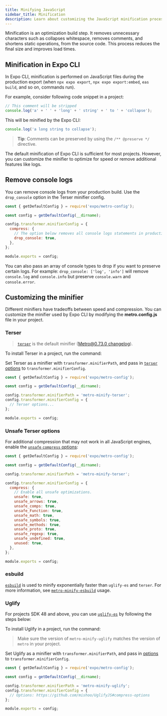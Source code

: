 ```yaml
---
title: Minifying JavaScript
sidebar_title: Minification
description: Learn about customizing the JavaScript minification process in Expo CLI with Metro bundler.
---
```


Minification is an optimization build step. It removes unnecessary characters such as collapses whitespace, removes comments, and shortens static operations, from the source code. This process reduces the final size and improves load times.

## Minification in Expo CLI

In Expo CLI, minification is performed on JavaScript files during the production export (when `npx expo export`, `npx expo export:embed`, `eas build`, and so on, commands run).

For example, consider following code snippet in a project:

```js Input
// This comment will be stripped
console.log('a' + ' ' + 'long' + ' string' + ' to ' + 'collapse');
```

This will be minified by the Expo CLI:

```js Output
console.log('a long string to collapse');
```

> **Tip**: Comments can be preserved by using the `/** @preserve */` directive.

The default minification of Expo CLI is sufficient for most projects. However, you can customize the minifier to optimize for speed or remove additional features like logs.

## Remove console logs

You can remove console logs from your production build. Use the `drop_console` option in the Terser minifier config.

```js metro.config.js
const { getDefaultConfig } = require('expo/metro-config');

const config = getDefaultConfig(__dirname);

config.transformer.minifierConfig = {
  compress: {
    // The option below removes all console logs statements in production.
    drop_console: true,
  },
};

module.exports = config;
```

You can also pass an array of console types to drop if you want to preserve certain logs. For example: `drop_console: ['log', 'info']` will remove `console.log` and `console.info` but preserve `console.warn` and `console.error`.

## Customizing the minifier

Different minifiers have tradeoffs between speed and compression. You can customize the minifier used by Expo CLI by modifying the **metro.config.js** file in your project.

### Terser

> [`terser`](https://github.com/terser/terser) is the default minifier ([Metro@0.73.0 changelog](https://github.com/facebook/metro/releases/tag/v0.73.0)).

To install Terser in a project, run the command:

Set Terser as a minifier with `transformer.minifierPath`, and pass in [`terser` options](https://github.com/terser/terser#compress-options) to `transformer.minifierConfig`.

```js metro.config.js
const { getDefaultConfig } = require('expo/metro-config');

const config = getDefaultConfig(__dirname);

config.transformer.minifierPath = 'metro-minify-terser';
config.transformer.minifierConfig = {
  // Terser options...
};

module.exports = config;
```

### Unsafe Terser options

For additional compression that may not work in all JavaScript engines, enable the [`unsafe` `compress` options](https://terser.org/docs/miscellaneous/#the-unsafe-compress-option):

```js metro.config.js
const { getDefaultConfig } = require('expo/metro-config');

const config = getDefaultConfig(__dirname);

config.transformer.minifierPath = 'metro-minify-terser';

config.transformer.minifierConfig = {
  compress: {
    // Enable all unsafe optimizations.
    unsafe: true,
    unsafe_arrows: true,
    unsafe_comps: true,
    unsafe_Function: true,
    unsafe_math: true,
    unsafe_symbols: true,
    unsafe_methods: true,
    unsafe_proto: true,
    unsafe_regexp: true,
    unsafe_undefined: true,
    unused: true,
  },
};

module.exports = config;
```

### esbuild

[`esbuild`](https://esbuild.github.io/) is used to minify exponentially faster than `uglify-es` and `terser`. For more information, see [`metro-minify-esbuild`](https://github.com/EvanBacon/metro-minify-esbuild#usage) usage.

### Uglify

For projects SDK 48 and above, you can use [`uglify-es`](https://github.com/mishoo/UglifyJS) by following the steps below:

To install Uglify in a project, run the command:

> Make sure the version of `metro-minify-uglify` matches the version of `metro` in your project.

Set Uglify as a minifier with `transformer.minifierPath`, and pass in [options](https://github.com/mishoo/UglifyJS#compress-options) to `transformer.minifierConfig`.

```js metro.config.js
const { getDefaultConfig } = require('expo/metro-config');

const config = getDefaultConfig(__dirname);

config.transformer.minifierPath = 'metro-minify-uglify';
config.transformer.minifierConfig = {
  // Options: https://github.com/mishoo/UglifyJS#compress-options
};

module.exports = config;
```